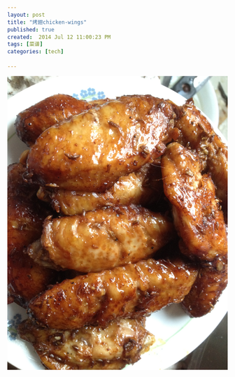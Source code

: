 ```yaml
---
layout: post
title: "烤翅chicken-wings"
published: true
created:  2014 Jul 12 11:00:23 PM
tags: [菜谱]
categories: [tech]

---
```



![kaochi](/images/caipu-recipe/kaochi-chicken-wings.jpg "kaochi")
